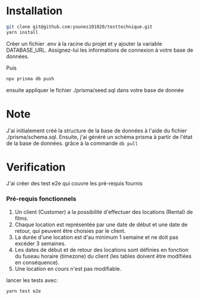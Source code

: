 # Installation

```bash
git clone git@github.com:younes101020/testtechnique.git
yarn install
```

Créer un fichier .env à la racine du projet et y ajouter la variable DATABASE_URL. Assignez-lui les informations de connexion à votre base de données.

Puis
```bash
npx prisma db push
```

ensuite appliquer le fichier ./prisma/seed.sql dans votre base de donnée

# Note
 
J'ai initialement créé la structure de la base de données à l'aide du fichier ./prisma/schema.sql. Ensuite, j'ai généré un schéma prisma à partir de l'état de la base de données.
grâce à la commande `db pull`

# Verification

J'ai créer des test e2e qui couvre les pré-requis fournis

### Pré-requis fonctionnels

1. Un client (Customer) a la possibilité d'effectuer des locations (Rental) de films.
2. Chaque location est représentée par une date de début et une date de retour, qui peuvent être choisies par le client.
3. La durée d'une location est d'au minimum 1 semaine et ne doit pas excéder 3 semaines.
4. Les dates de début et de retour des locations sont définies en fonction du fuseau horaire (timezone) du client (les tables doivent être modifiées en conséquence).
5. Une location en cours n'est pas modifiable.

lancer les tests avec:
```bash
yarn test e2e
```